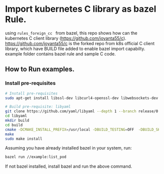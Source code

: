 # Import kubernetes C library as bazel Rule.

using ```rules_foreign_cc ``` from bazel, this repo shows how can the kubernetes C client library (https://github.com/joyanta55/c). 
https://github.com/joyanta55/c is the forked repo from k8s official C client library, which have BUILD file added to enable bazel import capabilty.
example folder contains bazel rule and sample C code.

## How to Run examples.
### Install pre-requisites
```bash
# Install pre-requisites
sudo apt-get install libssl-dev libcurl4-openssl-dev libwebsockets-dev uncrustify

# Build pre-requisite: libyaml
git clone https://github.com/yaml/libyaml --depth 1 --branch release/0.2.5
cd libyaml
mkdir build
cd build
cmake -DCMAKE_INSTALL_PREFIX=/usr/local -DBUILD_TESTING=OFF  -DBUILD_SHARED_LIBS=ON ..
make
sudo make install
```
Assuming you have already installed bazel in your system, run:
```bash
bazel run //example:list_pod
```
If not bazel installed, install bazel and run the above command.
